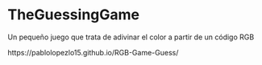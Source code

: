 # TheGuessingGame

<p>Un pequeño juego que trata de adivinar el color a partir de un código RGB</p>
https://pablolopezlo15.github.io/RGB-Game-Guess/
